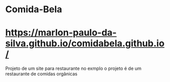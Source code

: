 # Comida-Bela
# https://marlon-paulo-da-silva.github.io/comidabela.github.io/

Projeto de um site para restaurante
no exmplo o projeto é de um restaurante de comidas orgãnicas
